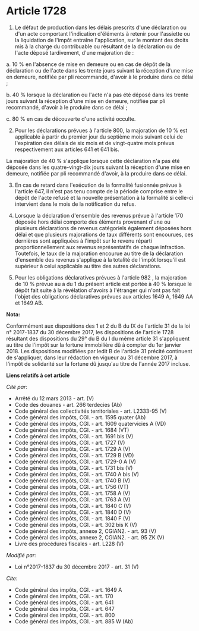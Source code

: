 # Article 1728

1. Le défaut de production dans les délais prescrits d'une déclaration ou d'un acte comportant l'indication d'éléments à
retenir pour l'assiette ou la liquidation de l'impôt entraîne l'application, sur le montant des droits mis à la charge du
contribuable ou résultant de la déclaration ou de l'acte déposé tardivement, d'une majoration de :

a. 10 % en l'absence de mise en demeure ou en cas de dépôt de la déclaration ou de l'acte dans les trente jours suivant la
réception d'une mise en demeure, notifiée par pli recommandé, d'avoir à le produire dans ce délai ;

b. 40 % lorsque la déclaration ou l'acte n'a pas été déposé dans les trente jours suivant la réception d'une mise en demeure,
notifiée par pli recommandé, d'avoir à le produire dans ce délai ;

c. 80 % en cas de découverte d'une activité occulte.

2. Pour les déclarations prévues à l'article 800, la majoration de 10 % est applicable à partir du premier jour du septième
mois suivant celui de l'expiration des délais de six mois et de vingt-quatre mois prévus respectivement aux articles 641 et
641 bis.

La majoration de 40 % s'applique lorsque cette déclaration n'a pas été déposée dans les quatre-vingt-dix jours suivant la
réception d'une mise en demeure, notifiée par pli recommandé d'avoir, à la produire dans ce délai.

3. En cas de retard dans l'exécution de la formalité fusionnée prévue à l'article 647, il n'est pas tenu compte de la période
comprise entre le dépôt de l'acte refusé et la nouvelle présentation à la formalité si celle-ci intervient dans le mois de la
notification du refus.

4. Lorsque la déclaration d'ensemble des revenus prévue à l'article 170 déposée hors délai comporte des éléments provenant
d'une ou plusieurs déclarations de revenus catégoriels également déposées hors délai et que plusieurs majorations de taux
différents sont encourues, ces dernières sont appliquées à l'impôt sur le revenu réparti proportionnellement aux revenus
représentatifs de chaque infraction. Toutefois, le taux de la majoration encourue au titre de la déclaration d'ensemble des
revenus s'applique à la totalité de l'impôt lorsqu'il est supérieur à celui applicable au titre des autres déclarations.

5. Pour les obligations déclaratives prévues à l'article 982 , la majoration de 10 % prévue au a du 1 du présent article est
portée à 40 % lorsque le dépôt fait suite à la révélation d'avoirs à l'étranger qui n'ont pas fait l'objet des obligations
déclaratives prévues aux articles 1649 A, 1649 AA et 1649 AB.

**Nota:**

Conformément aux dispositions des 1 et 2 du B du IX de l'article 31 de la loi n° 2017-1837 du 30 décembre 2017, les
dispositions de l'article 1728 résultant des dispositions du 29° du B du I du même article 31 s'appliquent au titre de
l'impôt sur la fortune immobilière dû à compter du 1er janvier 2018. Les dispositions modifiées par ledit B de l'article 31
précité continuent de s'appliquer, dans leur rédaction en vigueur au 31 décembre 2017, à l'impôt de solidarité sur la fortune
dû jusqu'au titre de l'année 2017 incluse.

**Liens relatifs à cet article**

_Cité par_:

  - Arrêté du 12 mars 2013 - art. (V)
  - Code des douanes - art. 266 terdecies (Ab)
  - Code général des collectivités territoriales - art. L2333-95 (V)
  - Code général des impôts, CGI. - art. 1595 quater (Ab)
  - Code général des impôts, CGI. - art. 1609 quatervicies A (VD)
  - Code général des impôts, CGI. - art. 1684 (VT)
  - Code général des impôts, CGI. - art. 1691 bis (V)
  - Code général des impôts, CGI. - art. 1727 (V)
  - Code général des impôts, CGI. - art. 1729 A (V)
  - Code général des impôts, CGI. - art. 1729 B (VD)
  - Code général des impôts, CGI. - art. 1729-0 A (V)
  - Code général des impôts, CGI. - art. 1731 bis (V)
  - Code général des impôts, CGI. - art. 1740 A bis (V)
  - Code général des impôts, CGI. - art. 1740 B (V)
  - Code général des impôts, CGI. - art. 1756 (VT)
  - Code général des impôts, CGI. - art. 1758 A (V)
  - Code général des impôts, CGI. - art. 1763 A (V)
  - Code général des impôts, CGI. - art. 1840 C (V)
  - Code général des impôts, CGI. - art. 1840 D (V)
  - Code général des impôts, CGI. - art. 1840 F (V)
  - Code général des impôts, CGI. - art. 302 bis K (V)
  - Code général des impôts, annexe 2, CGIAN2. - art. 93 (V)
  - Code général des impôts, annexe 2, CGIAN2. - art. 95 ZK (V)
  - Livre des procédures fiscales - art. L228 (V)

_Modifié par_:

  - Loi n°2017-1837 du 30 décembre 2017 - art. 31 (V)

_Cite_:

  - Code général des impôts, CGI. - art. 1649 A
  - Code général des impôts, CGI. - art. 170
  - Code général des impôts, CGI. - art. 641
  - Code général des impôts, CGI. - art. 647
  - Code général des impôts, CGI. - art. 800
  - Code général des impôts, CGI. - art. 885 W (Ab)

